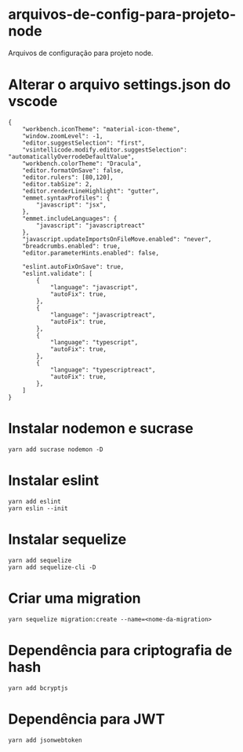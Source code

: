 # arquivos-de-config-para-projeto-node
Arquivos de configuração para projeto node.


# Alterar o arquivo settings.json do vscode

```
{
    "workbench.iconTheme": "material-icon-theme",
    "window.zoomLevel": -1,
    "editor.suggestSelection": "first",
    "vsintellicode.modify.editor.suggestSelection": "automaticallyOverrodeDefaultValue",
    "workbench.colorTheme": "Dracula",
    "editor.formatOnSave": false,
    "editor.rulers": [80,120],
    "editor.tabSize": 2,
    "editor.renderLineHighlight": "gutter",
    "emmet.syntaxProfiles": {
        "javascript": "jsx",
    },
    "emmet.includeLanguages": {
        "javascript": "javascriptreact"
    },
    "javascript.updateImportsOnFileMove.enabled": "never",
    "breadcrumbs.enabled": true,
    "editor.parameterHints.enabled": false,
    
    "eslint.autoFixOnSave": true,
    "eslint.validate": [
        {
            "language": "javascript",
            "autoFix": true,
        },
        {
            "language": "javascriptreact",
            "autoFix": true,
        },
        {
            "language": "typescript",
            "autoFix": true,
        },
        {
            "language": "typescriptreact",
            "autoFix": true,
        },        
    ]
}
```

# Instalar nodemon e sucrase

```
yarn add sucrase nodemon -D
```

# Instalar eslint 
```
yarn add eslint
yarn eslin --init
```

# Instalar sequelize
```
yarn add sequelize
yarn add sequelize-cli -D
```

# Criar uma migration
```
yarn sequelize migration:create --name=<nome-da-migration>
```

# Dependência para criptografia de hash
```
yarn add bcryptjs
```

# Dependência para JWT
```
yarn add jsonwebtoken
```

